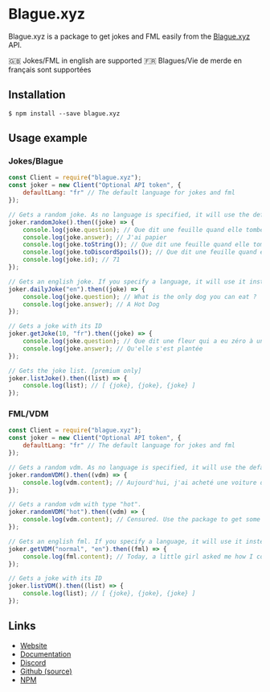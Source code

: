 # Blague.xyz

Blague.xyz is a package to get jokes and FML easily from the [Blague.xyz](https://blague.xyz) API.

🇬🇧 Jokes/FML in english are supported
🇫🇷 Blagues/Vie de merde en français sont supportées

## Installation

```
$ npm install --save blague.xyz
```

## Usage example

### Jokes/Blague

```js
const Client = require("blague.xyz");
const joker = new Client("Optional API token", {
    defaultLang: "fr" // The default language for jokes and fml
});

// Gets a random joke. As no language is specified, it will use the default language of the client, "fr" in our case. 
joker.randomJoke().then((joke) => {
    console.log(joke.question); // Que dit une feuille quand elle tombe dans l'eau ?
    console.log(joke.answer); // J'ai papier
    console.log(joke.toString()); // Que dit une feuille quand elle tombe dans l'eau ?\nJ'ai papier
    console.log(joke.toDiscordSpoils()); // Que dit une feuille quand elle tombe dans l'eau ?\n\n||J'ai papier||
    console.log(joke.id); // 71
});

// Gets an english joke. If you specify a language, it will use it instead of the default language.
joker.dailyJoke("en").then((joke) => {
    console.log(joke.question); // What is the only dog you can eat ?
    console.log(joke.answer); // A Hot Dog
});

// Gets a joke with its ID
joker.getJoke(10, "fr").then((joke) => {
    console.log(joke.question); // Que dit une fleur qui a eu zéro à un contrôle ?
    console.log(joke.answer); // Qu'elle s'est plantée
});

// Gets the joke list. [premium only]
joker.listJoke().then((list) => {
    console.log(list); // [ {joke}, {joke}, {joke} ]
});
```

### FML/VDM

```js
const Client = require("blague.xyz");
const joker = new Client("Optional API token", {
    defaultLang: "fr" // The default language for jokes and fml
});

// Gets a random vdm. As no language is specified, it will use the default language of the client, "fr" in our case. 
joker.randomVDM().then((vdm) => {
    console.log(vdm.content); // Aujourd'hui, j'ai acheté une voiture d'occasion à un de mes amis. Après avoir ramené la voiture à la maison et l'avoir inspectée, j'ai trouvé l'une des boucles d'oreilles de ma femme sur le siège arrière.
});

// Gets a random vdm with type "hot".
joker.randomVDM("hot").then((vdm) => {
    console.log(vdm.content); // Censured. Use the package to get some hot vdm...
});

// Gets an english fml. If you specify a language, it will use it instead of the default language.
joker.getVDM("normal", "en").then((fml) => {
    console.log(fml.content); // Today, a little girl asked me how I could be so fat and still have small boobs.
});

// Gets a joke with its ID
joker.listVDM().then((list) => {
    console.log(list); // [ {joke}, {joke}, {joke} ]
});
```

## Links

* [Website](https://blague.xyz)
* [Documentation](https://docs.blague.xyz)
* [Discord](https://discord.gg/CJgNcJN)
* [Github (source)](https://github.com/Androz2091/blague.xyz)
* [NPM](https://npmjs/package/blague.xyz)
